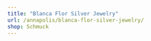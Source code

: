```yaml
---
title: "Blanca Flor Silver Jewelry"
url: /annapolis/blanca-flor-silver-jewelry/
shop: Schmuck
---
```


